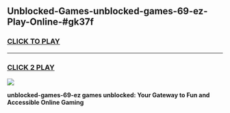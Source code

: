 
## Unblocked-Games-unblocked-games-69-ez-Play-Online-#gk37f
<h3>
<a href="https://premium.freeplayer.one?title=unblocked-games-69-ez&ref=27F">CLICK TO PLAY</a></h3>
<hr>

<h3>
<a href="https://premium.freeplayer.one?title=unblocked-games-69-ez&ref=27F">CLICK 2 PLAY</a>
  
</h3>

<a href="https://premium.freeplayer.one?title=unblocked-games-69-ez&ref=27F"><img src="https://clearcache.store/games.png"></a>


**unblocked-games-69-ez games unblocked: Your Gateway to Fun and Accessible Online Gaming**
